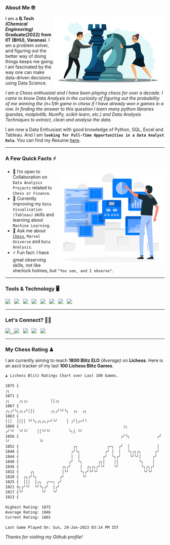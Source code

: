 ### About Me 🤓
<img align="right" alt="Coding" width="350" src="https://github.com/Laxman-Lakhan/Laxman-Lakhan/blob/master/Assets/Chess_Vector.jpg">   

I am a **B.Tech** _**(Chemical Engineering)**_ **Graduate(2022) from IIT (BHU), Varanasi**. I am a problem solver, and figuring out the better way of doing things keeps me going. I am fascinated by the way one can make data-driven decisions using Data Science. 

_I am a Chess enthusiast and I have been playing chess for over a decade. I came to know Data Analysis in the curiosity of figuring out the probability of me winning the (n+1)th game in chess if I have already won n games in a row. In finding the answer to this question I learn many python libraries (pandas, matplotlib, NumPy, scikit-learn, etc.) and Data Analysis Techniques to extract, clean and analyse the data._

I am now a Data Enthusiast with good knowledge of Python, SQL, Excel and Tableau. And I am **`looking for Full-Time Opportunities in a Data Analyst Role`**. You can find my Resume
 [here](https://drive.google.com/file/d/1UIOoogRLj5eGQFQBkuvMmTISZVdl2Ok7/view?usp=sharing).


---

### A Few Quick Facts ⚡️
<img align="right" alt="Coding" width="340" src="https://github.com/Laxman-Lakhan/Laxman-Lakhan/blob/master/Assets/Data_Vector.jpg">   

- 🤝 I’m open to Collaboration on `Data Analysis Projects` related to `Chess or Finance`.
- 📖 Currently improving my `Data Visualisation (Tableau)` skills and learning about `Machine Learning`.
- 💬 Ask me about [`Chess`](https://lichess.org/@/YourKingIsInDanger), `Marvel Universe` and `Data Analysis`.
- ⚡️ Fun fact: I have great observing skills, not like sherlock holmes, but `"You see, and I observe"`.

---
### Tools & Technology 🖥

<img src="https://img.shields.io/badge/Python-white?logo=Python&logoColor=ColorName&style=ShieldStyle" /> &nbsp;
<img src="https://img.shields.io/badge/MySQL-white?logo=MySQL&logoColor=ColorName&style=ShieldStyle" /> &nbsp;
<img src="https://img.shields.io/badge/Tableau-white?logo=Tableau&logoColor=ColorName&style=ShieldStyle" /> &nbsp;
<img src="https://img.shields.io/badge/Excel-white?logo=Microsoft+Excel&logoColor=196F3D&style=ShieldStyle" /> &nbsp;
<img src="https://img.shields.io/badge/Jupyter-white?logo=Jupyter&logoColor=ColorName&style=ShieldStyle" /> &nbsp;
<img src="https://img.shields.io/badge/pandas-white?logo=Pandas&logoColor=000080&style=ShieldStyle" /> &nbsp;
<img src="https://img.shields.io/badge/numpy-white?logo=Numpy&logoColor=85C1E9&style=ShieldStyle" /> &nbsp;
<img src="https://img.shields.io/badge/scikit learn-white?logo=Scikit+Learn&logoColor=ColorName&style=ShieldStyle" /> &nbsp;



---

### Let's Connect? 🫳🏻

<a href="mailto:laxmansingh.lakhan@gmail.com"> <img src="https://img.icons8.com/fluent/48/000000/gmail.png" width="3.5%"/> &nbsp;
[<img src="https://img.icons8.com/color/48/000000/linkedin.png" width="3.5%"/>](https://www.linkedin.com/in/laxman-lakhan/)  &nbsp;
[<img src="https://img.icons8.com/fluent/48/000000/facebook-new.png" width="3.5%"/>](https://www.facebook.com/s.laxmanlakhan/)  &nbsp;
[<img src="https://img.icons8.com/fluent/48/000000/instagram-new.png" width="3.5%"/>](https://www.instagram.com/laxman.lakhan/)  &nbsp;
[<img src="https://img.icons8.com/color/48/000000/twitter.png" width="3.5%"/>](https://twitter.com/laxman__lakhan)  &nbsp;

 ---
  
### My Chess Rating ♟
  
I am currently aiming to reach **1800 Blitz ELO** *(Average)* on **Lichess**. Here is an ascii tracker of my last **100 Lichess Blitz Games**.

  ```
  ♟︎ 𝙻𝚒𝚌𝚑𝚎𝚜𝚜 𝙱𝚕𝚒𝚝𝚣 𝚁𝚊𝚝𝚒𝚗𝚐𝚜 𝙲𝚑𝚊𝚛𝚝 𝚘𝚟𝚎𝚛 𝙻𝚊𝚜𝚝 𝟷00 𝙶𝚊𝚖𝚎𝚜.
  
1875 ┤                                                                                      ╭╮
1871 ┤                                                                  ╭╮    ╭╮╭╮          ││╭╮
1867 ┤                                                               ╭╮╭╯╰╮╭╮╭╯│││       ╭╮╭╯╰╯╰╮  ╭╮  ╭╮
1863 ┤                                                               │││  ││││ ╰╯╰╮╭╮╭╮╭─╯╰╯    │ ╭╯│╭─╯╰
1860 ┤                                              ╭╮              ╭╯╰╯  ╰╯╰╯    ││╰╯╰╯        ╰╮│ ╰╯
1856 ┤                                             ╭╯╰╮            ╭╯             ╰╯             ╰╯
1852 ┤                        ╭╮             ╭─╮  ╭╯  │            │
1848 ┤                       ╭╯╰╮           ╭╯ │  │   ╰╮╭╮╭╮      ╭╯
1844 ┤                       │  │          ╭╯  ╰╮╭╯    ╰╯╰╯│     ╭╯
1840 ┤                      ╭╯  ╰╮       ╭╮│    ││         ╰╮    │
1836 ┤                   ╭╮╭╯    │  ╭╮╭╮╭╯╰╯    ╰╯          ╰╮╭╮╭╯
1832 ┤     ╭╮            │╰╯     ╰╮╭╯╰╯╰╯                    ╰╯╰╯
1828 ┤  ╭╮╭╯╰╮          ╭╯        ╰╯
1825 ┤  │││  │╭╮  ╭──╮ ╭╯
1821 ┼╮╭╯╰╯  ╰╯╰╮╭╯  │╭╯
1817 ┤╰╯        ╰╯   ╰╯
1813 ┤ 

Highest Rating: 1875
Average Rating: 1846
Current Rating: 1865 

Last Game Played On: Sun, 29-Jan-2023 03:14 PM IST
  ```
  
  
*Thanks for visiting my Github profile!*
